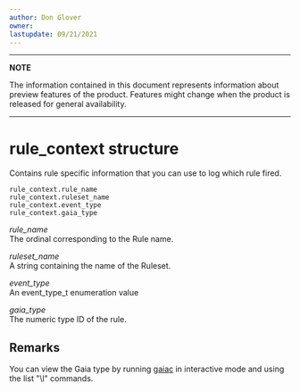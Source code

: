 ```yaml
---
author: Don Glover
owner: 
lastupdate: 09/21/2021
---
```


---

**NOTE**

The information contained in this document represents information about preview features of the product. Features might change when the product is released for general availability.

---

# rule_context structure

Contains rule specific information that you can use to log which rule fired. 

```
rule_context.rule_name 
rule_context.ruleset_name 
rule_context.event_type 
rule_context.gaia_type 
```

*rule_name*<br>
The ordinal corresponding to the Rule name.

*ruleset_name*<br>
A string containing the name of the Ruleset.

*event_type*<br>
An event_type_t enumeration value

*gaia_type* <br>
The numeric type ID of the rule.

## Remarks

You can view the Gaia type by running [gaiac](../tools/tool-gaiac.md) in interactive mode and using the list "\l" commands.
